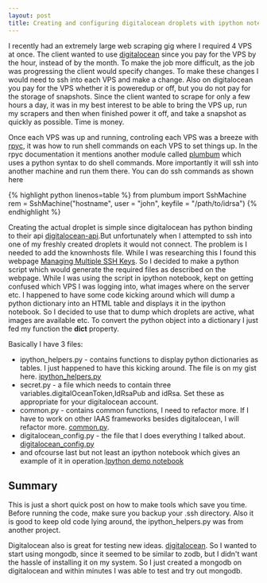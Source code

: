 ```yaml
---
layout: post
title: Creating and configuring digitalocean droplets with ipython notebooks.
---
```


I recently had an extremely large web scraping gig where I required 4 VPS at once. The client wanted to use [digitalocean](https://www.digitalocean.com/?refcode=da3d5d4ab00c) since you pay for the VPS by the hour, instead of by the month. To make the job more difficult, as the job was progressing the client would specify changes. To make these changes I would need to ssh into each VPS and make a change. Also on digitalocean you pay for the VPS whether it is poweredup or off, but you do not pay for the storage of snapshots. Since the client wanted to scrape for only a few hours a day, it was in my best interest to be able to bring the VPS up, run my scrapers and then when finished power it off, and take a snapshot as quickly as possible. Time is money. 

Once each VPS was up and running, controling each VPS was a breeze with [rpyc](https://rpyc.readthedocs.org/en/latest/), it was how to run shell commands on each VPS to set things up. In the rpyc documentation it mentions another module called [plumbum](http://plumbum.readthedocs.org/en/latest/) which uses a python syntax to do shell commands. More importantly it will ssh into another machine and run them there. You can do ssh commands as shown here [](http://plumbum.readthedocs.org/en/latest/remote.html#remote-machines)

{% highlight python linenos=table %}
from plumbum import SshMachine
rem = SshMachine("hostname", user = "john", keyfile = "/path/to/idrsa")
{% endhighlight %}

Creating the actual droplet is simple since digitalocean has python binding to their api [digitalocean-api](https://github.com/valerylisay/digitalocean-api).But unfortunately when I attempted to ssh into one of my freshly created droplets it would not connect. The problem is I needed to add the knownhosts file. While I was researching this I found this webpage [Managing Multiple SSH Keys](http://www.robotgoblin.co.uk/blog/2012/07/24/managing-multiple-ssh-keys/). So I decided to make a python script which would generate the required files as described on the webpage. While I was using the script in ipython notebook, kept on getting confused which VPS I was logging into, what images where on the server etc. I happened to have some code kicking around which will dump a python dictionary into an HTML table and displays it in the ipython notebook. So I decided to use that to dump which droplets are active, what images are available etc. To convert the python object into a dictionary I just fed my function the __dict__ property.

Basically I have 3 files:

* ipython_helpers.py - contains functions to display python dictionaries as tables. I just happened to have this kicking around. The file is on my gist here. [ipython_helpers.py](https://gist.github.com/johnpauljanecek/a1c9f61f0609c330c213)
* secret.py - a file which needs to contain three variables.digitalOceanToken,IdRsaPub and idRsa. Set these as appropriate for your digitalocean account.
* common.py - contains common functions, I need to refactor more. If I have to work on other IAAS frameworks besides digitalocean, I will refactor more. [common.py](https://gist.github.com/johnpauljanecek/a91d45cf1ba6a03f5993).
* digitalocean_config.py - the file that I does everything I talked about. [digitalocean_config.py](https://gist.github.com/johnpauljanecek/132bdb2ad4379be38b01)
* and ofcourse last but not least an ipython notebook which gives an example of it in operation.[Ipython demo notebook](https://gist.github.com/johnpauljanecek/1252a4b0c626bbc62410)

Summary
-------

This is just a short quick post on how to make tools which save you time. Before running the code, make sure you backup your .ssh directory. Also it is good to keep old code lying around, the ipython_helpers.py was from another project.

Digitalocean also is great for testing new ideas. [digitalocean](https://www.digitalocean.com/?refcode=da3d5d4ab00c). So I wanted to start using mongodb, since it seemed to be similar to zodb, but I didn't want the hassle of installing it on my system. So I just created a mongodb on digitalocean and within minutes I was able to test and try out mongodb. 
